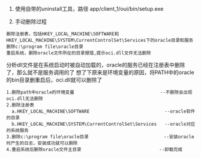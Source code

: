 1.  使用自带的uninstall工具，路径 app/client_1/oui/bin/setup.exe

2. 手动删除过程
```
删除注册表，包括HKEY_LOCAL_MACHINE\SOFTWARE和HKEY_LOCAL_MACHINE\SYSTEM\CurrentControlSet\Services下的oracle目录和服务
删除c:\program file\oracle目录
重启系统，删除oracle文件所在的目录报错,提示oci.dll文件无法删除
```
分析dll文件是在系统启动时被自动加载的，oracle的服务已经在注册表中删除了，那么就不是服务调用的了
想了下原来是环境变量的原因，将PATH中的oracle的bin目录删重启后，oci.dll就可以删除了
```
1.删除path中oracle的环境变量                                --不删除会出现oci.dll无法删除
2.删除注册表
  a.HKEY_LOCAL_MACHINE\SOFTWARE                            --oracle软件的目录
  b.HKEY_LOCAL_MACHINE\SYSTEM\CurrentControlSet\Services   --oracle对应的系统服务
3.删除c:\program file\oracle目录                            --安装oracle时产生的日志，安装成功就可以删除
4.重启系统后删除oracle文件主目录                             --卸载完成
```
